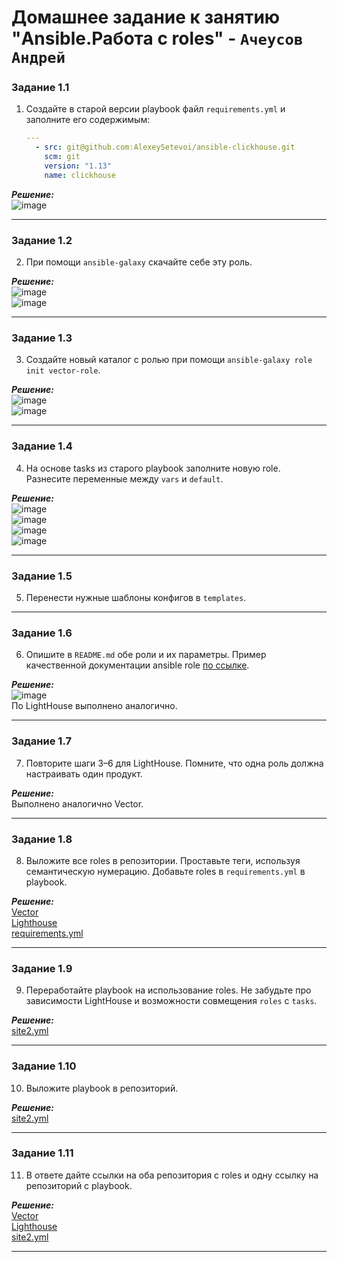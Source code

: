 # Домашнее задание к занятию  "Ansible.Работа с roles" - `Ачеусов Андрей`

### Задание 1.1

1. Создайте в старой версии playbook файл `requirements.yml` и заполните его содержимым:

   ```yaml
   ---
     - src: git@github.com:AlexeySetevoi/ansible-clickhouse.git
       scm: git
       version: "1.13"
       name: clickhouse 
   ```

***Решение:***  
![image](https://github.com/AndrewAche/HW_ALL/assets/121398221/6472bf58-3190-4243-96e7-10790666a15c)


---

### Задание 1.2

2. При помощи `ansible-galaxy` скачайте себе эту роль.

***Решение:***  
![image](https://github.com/AndrewAche/HW_ALL/assets/121398221/d86cfbbc-4a85-419e-a581-366cc489e003)  
![image](https://github.com/AndrewAche/HW_ALL/assets/121398221/31e5ae34-5c95-4cb1-ad24-6085379a349e)


---

### Задание 1.3

3. Создайте новый каталог с ролью при помощи `ansible-galaxy role init vector-role`.

***Решение:***  
![image](https://github.com/AndrewAche/HW_ALL/assets/121398221/b49a2fec-2921-47c1-810d-75f5017d814a)  
![image](https://github.com/AndrewAche/HW_ALL/assets/121398221/ae2df07f-50f4-4960-9790-a46e9554cbc1)


---

### Задание 1.4

4. На основе tasks из старого playbook заполните новую role. Разнесите переменные между `vars` и `default`. 

***Решение:***  
![image](https://github.com/AndrewAche/HW_ALL/assets/121398221/c568e276-b666-4f57-b33a-e29b17955578)  
![image](https://github.com/AndrewAche/HW_ALL/assets/121398221/8c56e03b-a422-435b-92a5-d3073b92e126)  
![image](https://github.com/AndrewAche/HW_ALL/assets/121398221/5cd4909f-b18a-4577-a815-389165dba1cf)  
![image](https://github.com/AndrewAche/HW_ALL/assets/121398221/8cfbfdc2-8a86-462c-8e7b-1534dfdf960b)  



---

### Задание 1.5

5. Перенести нужные шаблоны конфигов в `templates`.



---

### Задание 1.6

6.  Опишите в `README.md` обе роли и их параметры. Пример качественной документации ansible role [по ссылке](https://github.com/cloudalchemy/ansible-prometheus).

***Решение:***  
![image](https://github.com/AndrewAche/HW_ALL/assets/121398221/ce0041bf-294f-417e-a8b0-24e230aa6446)  
По LightHouse выполнено аналогично.


---

### Задание 1.7

7. Повторите шаги 3–6 для LightHouse. Помните, что одна роль должна настраивать один продукт.

***Решение:***  
Выполнено аналогично  Vector.


---

### Задание 1.8

8. Выложите все roles в репозитории. Проставьте теги, используя семантическую нумерацию. Добавьте roles в `requirements.yml` в playbook.

***Решение:***  
[Vector](https://github.com/AndrewAche/HW_ALL.git)  
[Lighthouse](https://github.com/AndrewAche/Ansible-LightHouse-role.git)  
[requirements.yml](https://github.com/AndrewAche/HW_ALL/blob/main/4-Работа%20с%20roles/requirements.yml)  


---

### Задание 1.9

9. Переработайте playbook на использование roles. Не забудьте про зависимости LightHouse и возможности совмещения `roles` с `tasks`.

***Решение:***  
[site2.yml](https://github.com/AndrewAche/HW_ALL/blob/main/4-Работа%20с%20roles/site2.yml)


---

### Задание 1.10

10. Выложите playbook в репозиторий.

***Решение:***  
[site2.yml](https://github.com/AndrewAche/HW_ALL/blob/main/4-Работа%20с%20roles/site2.yml)


---

### Задание 1.11

11. В ответе дайте ссылки на оба репозитория с roles и одну ссылку на репозиторий с playbook.

***Решение:***  
[Vector](https://github.com/AndrewAche/HW_ALL.git)  
[Lighthouse](https://github.com/AndrewAche/Ansible-LightHouse-role.git)  
[site2.yml](https://github.com/AndrewAche/HW_ALL/blob/main/4-Работа%20с%20roles/site2.yml)  


---
